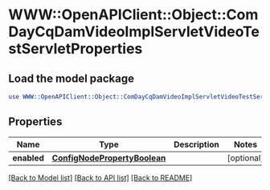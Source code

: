 # WWW::OpenAPIClient::Object::ComDayCqDamVideoImplServletVideoTestServletProperties

## Load the model package
```perl
use WWW::OpenAPIClient::Object::ComDayCqDamVideoImplServletVideoTestServletProperties;
```

## Properties
Name | Type | Description | Notes
------------ | ------------- | ------------- | -------------
**enabled** | [**ConfigNodePropertyBoolean**](ConfigNodePropertyBoolean.md) |  | [optional] 

[[Back to Model list]](../README.md#documentation-for-models) [[Back to API list]](../README.md#documentation-for-api-endpoints) [[Back to README]](../README.md)


